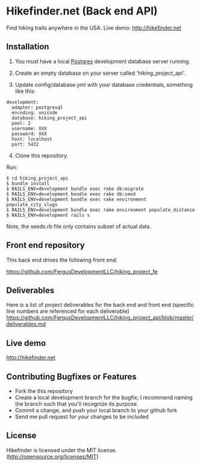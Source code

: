 # Hikefinder.net (Back end API)

Find hiking trails anywhere in the USA. Live demo: http://hikefinder.net

## Installation

1. You must have a local [Postgres](https://www.postgresql.org/) development database server running. 

2. Create an empty database on your server called 'hiking_project_api'.

3. Update config/database.yml with your database credentials, something like this:

```
development:
  adapter: postgresql
  encoding: unicode
  database: hiking_project_api
  pool: 2
  username: XXX
  password: XXX
  host: localhost
  port: 5432
```

4. Clone this repository.

Run:

```
$ cd hiking_project_api
$ bundle install
$ RAILS_ENV=development bundle exec rake db:migrate 
$ RAILS_ENV=development bundle exec rake db:seed
$ RAILS_ENV=development bundle exec rake environment populate_city_slugs
$ RAILS_ENV=development bundle exec rake environment populate_distance
$ RAILS_ENV=development rails s
```

Note, the seeds.rb file only contains subset of actual data.

## Front end repository

This back end drives the following front end:

https://github.com/FergusDevelopmentLLC/hiking_project_fe

## Deliverables

Here is a list of project deliverables for the back end and front end (specific line numbers are referenced for each deliverable) https://github.com/FergusDevelopmentLLC/hiking_project_api/blob/master/deliverables.md

## Live demo

http://hikefinder.net

## Contributing Bugfixes or Features

* Fork the this repository
* Create a local development branch for the bugfix; I recommend naming the branch such that you'll recognize its purpose.
* Commit a change, and push your local branch to your github fork
* Send me pull request for your changes to be included

## License

Hikefinder is licensed under the MIT license. (http://opensource.org/licenses/MIT)